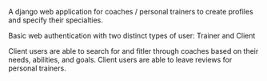 A django web application for coaches / personal trainers to create profiles and specify their specialties.

Basic web authentication with two distinct types of user: Trainer and Client

Client users are able to search for and fitler through coaches based on their needs, abilities, and goals. 
Client users are able to leave reviews for personal trainers.

